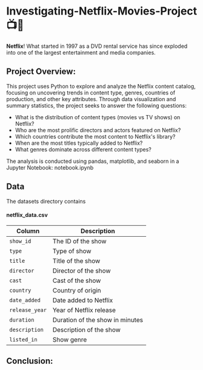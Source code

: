# Investigating-Netflix-Movies-Project 📺🍿

**Netflix**! What started in 1997 as a DVD rental service has since exploded into one of the largest entertainment and media companies.

## Project Overview:
This project uses Python to explore and analyze the Netflix content catalog, focusing on uncovering trends in content type, genres, countries of production, and other key attributes. Through data visualization and summary statistics, the project seeks to answer the following questions:
- What is the distribution of content types (movies vs TV shows) on Netflix?
- Who are the most prolific directors and actors featured on Netflix?
- Which countries contribute the most content to Netflix's library?
- When are the most titles typically added to Netflix?
- What genres dominate across different content types?

The analysis is conducted using pandas, matplotlib, and seaborn in a Jupyter Notebook: notebook.ipynb 

## Data
The datasets directory contains 
#### **netflix_data.csv**
| Column | Description |
|--------|-------------|
| `show_id` | The ID of the show |
| `type` | Type of show |
| `title` | Title of the show |
| `director` | Director of the show |
| `cast` | Cast of the show |
| `country` | Country of origin |
| `date_added` | Date added to Netflix |
| `release_year` | Year of Netflix release |
| `duration` | Duration of the show in minutes |
| `description` | Description of the show |
| `listed_in` | Show genre |


## Conclusion:

